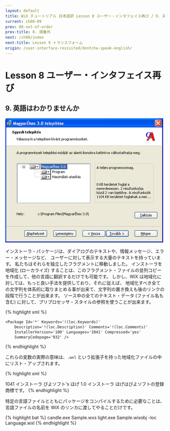 ```yaml
---
layout: default
title: WiX チュートリアル 日本語訳 Lesson 8 ユーザー・インタフェイス再び / 9. 英語はわかりませんか
current: ch08-09
prev: 08-out-of-order
prev-title: 8. 順番外
next: /ch09/index
next-title: Lesson 9 トランスフォーム
origin: /user-interface-revisited/dontcha-speak-english/
---
```

# Lesson 8 ユーザー・インタフェイス再び

## 9. 英語はわかりませんか

![Localized](/images/localized.png)

インストーラ・パッケージは、ダイアログのテキストや、情報メッセージ、エラー・メッセージなど、
ユーザーに対して表示する大量のテキストを持っています。
私たちはそれらを独立したフラグメントに移動しました。
インストーラを地域化 (ローカライズ) することは、このフラグメント・ファイルの並列コピーを作成して、他の言語に翻訳するだけでも可能です。
しかし、WiX は地域化に対しては、もっと良い手法を提供しており、それに従えば、
地域化すべき全ての文字列を体系的に取りまとめる事が出来て、文字列の置き換えも後のリンクの段階で行うことが出来ます。
ソース中の全てのテキスト・データ (ファイル名も含む) に対して、プリプロセッサ・スタイルの参照を使うことが出来ます。

{% highlight xml %}
<?xml version='1.0' encoding='utf-8'?>
<Wix xmlns='http://schemas.microsoft.com/wix/2006/wi'>

  <Product Name='ほげ 1.0' 
      Id='YOURGUID-86C7-4D14-AEC0-86416A69ABDE'
      Language='!(loc.LANG)' Codepage='932' Version='1.0.0'
      Manufacturer='ぴよソフト'>

    <Package Id='*' Keywords='!(loc.Keywords)'
        Description='!(loc.Description)' Comments='!(loc.Comments)'
        InstallerVersion='100' Languages='1041' Compressed='yes'
        SummaryCodepage='932' />
{% endhighlight %}

これらの変数の実際の意味は、`.wxl` という拡張子を持った地域化ファイルの中にリスト・アップされます。

{% highlight xml %}
<?xml version="1.0" encoding="utf-8"?>
<WixLocalization Culture="ja-jp"
    xmlns="http://schemas.microsoft.com/wix/2006/localization">
  <String Id="LANG" Overridable="yes">1041</String>
  <String Id="Keywords" Overridable="yes">
      インストーラ</String>
  <String Id="Description" Overridable="yes">
      ぴよソフト's ほげ 1.0 インストーラ</String>
  <String Id="Comments" Overridable="yes">
      ほげはぴよソフトの登録商標です。</String>
</WixLocalization>
{% endhighlight %}

特定の言語ファイルとともにパッケージをコンパイルするために必要なことは、言語ファイルの名前を WiX のリンカに渡してやることだけです。

{% highlight bat %}
candle.exe Sample.wxs
light.exe Sample.wixobj -loc Language.wxl
{% endhighlight %}
